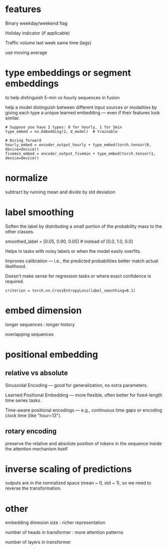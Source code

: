 

# features

Binary weekday/weekend flag

Holiday indicator (if applicable)

Traffic volume last week same time (lags)

use moving average

# type embeddings  or segment embeddings

to help distinguish 5-min vs hourly sequences in fusion

help a model distinguish between different input sources or modalities by giving each type a unique learned embedding — even if their features look similar.

```
# Suppose you have 2 types: 0 for hourly, 1 for 5min
type_embed = nn.Embedding(2, d_model)  # trainable

# During forward
hourly_embed = encoder_output_hourly + type_embed(torch.tensor(0, device=device))
fivemin_embed = encoder_output_fivemin + type_embed(torch.tensor(1, device=device))

```
# normalize

 subtract by running mean and divide by std deviation


# label smoothing

Soften the label by distributing a small portion of the probability mass to the other classes.

smoothed_label = [0.05, 0.90, 0.05]  # instead of [0.0, 1.0, 0.0]

Helps in tasks with noisy labels or when the model easily overfits.

Improves calibration — i.e., the predicted probabilities better match actual likelihood.

Doesn't make sense for regression tasks or where exact confidence is required.

```
criterion = torch.nn.CrossEntropyLoss(label_smoothing=0.1)

```


# embed dimension

longer sequences : longer history

overlapping sequences

# positional embedding

## relative vs absolute

Sinusoidal Encoding — good for generalization, no extra parameters.

Learned Positional Embedding — more flexible, often better for fixed-length time series tasks.

Time-aware positional encodings — e.g., continuous time gaps or encoding clock time (like "hour=13").


## rotary encoding

preserve the relative and absolute position of tokens in the sequence inside the attention mechanism itself

# inverse scaling of predictions

outputs are in the normalized space (mean ~ 0, std ~ 1), so we need to reverse the transformation.

# other

embedding dimesion size : richer representation

number of heads in transformer : more attention patterns

number of layers in transformer







